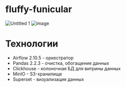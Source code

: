 # fluffy-funicular
![Untitled 1](https://github.com/user-attachments/assets/7b577b4d-2fb5-4555-966e-91078052abd4)
![image](https://github.com/user-attachments/assets/ca90b8ed-8c47-4de8-8f87-e0c7456e55b2)
# Технологии
- Airflow 2.10.5 - оркестратор
- Pandas 2.2.3 - очистка, обогащение данных
- Clickhouse - колоночная БД для витрины данных
- MinIO - S3-хранилище
- Superset - визуализация данных
